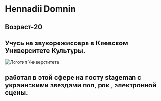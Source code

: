 # <h1>Hennadii Domnin</h1>
## Возраст-20
## Учусь на **звукорежиссера** в Киевском Университете Культуры.
![Логотип Универститета](http://kuk-university.com/wp-content/themes/JointsWP-CSS-master/assets/images/logo.png)
## работал в этой сфере на посту stageman с украинскими звездами поп, рок , электронной сцены.
